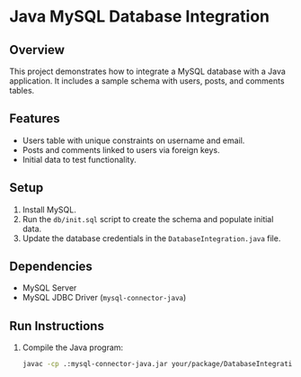 # Java MySQL Database Integration

## Overview
This project demonstrates how to integrate a MySQL database with a Java application. It includes a sample schema with users, posts, and comments tables.

## Features
- Users table with unique constraints on username and email.
- Posts and comments linked to users via foreign keys.
- Initial data to test functionality.

## Setup
1. Install MySQL.
2. Run the `db/init.sql` script to create the schema and populate initial data.
3. Update the database credentials in the `DatabaseIntegration.java` file.

## Dependencies
- MySQL Server
- MySQL JDBC Driver (`mysql-connector-java`)

## Run Instructions
1. Compile the Java program:
   ```bash
   javac -cp .:mysql-connector-java.jar your/package/DatabaseIntegration.java
